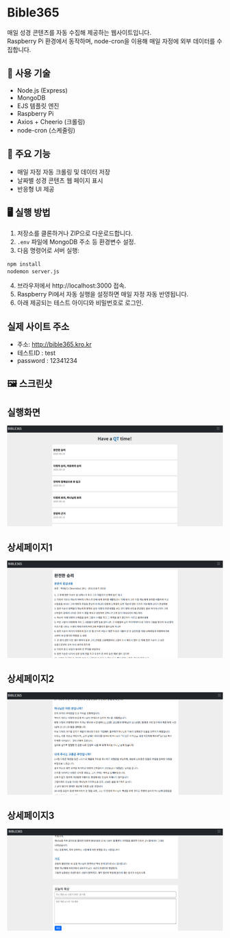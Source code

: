# Bible365

매일 성경 콘텐츠를 자동 수집해 제공하는 웹사이트입니다.  
Raspberry Pi 환경에서 동작하며, node-cron을 이용해 매일 자정에 외부 데이터를 수집합니다.

## 🔧 사용 기술

- Node.js (Express)
- MongoDB
- EJS 템플릿 엔진
- Raspberry Pi
- Axios + Cheerio (크롤링)
- node-cron (스케줄링)

## 📌 주요 기능

- 매일 자정 자동 크롤링 및 데이터 저장
- 날짜별 성경 콘텐츠 웹 페이지 표시
- 반응형 UI 제공

## 🖥️ 실행 방법

1. 저장소를 클론하거나 ZIP으로 다운로드합니다.
2. `.env` 파일에 MongoDB 주소 등 환경변수 설정.
3. 다음 명령어로 서버 실행:

```bash
npm install
nodemon server.js
```
4. 브라우저에서 http://localhost:3000 접속.
5. Raspberry Pi에서 자동 실행을 설정하면 매일 자정 자동 반영됩니다.
6. 아래 제공되는 테스트 아이디와 비밀번호로 로그인.

## 실제 사이트 주소
- 주소: http://bible365.kro.kr
- 테스트ID : test
- password : 12341234

## 🖼️ 스크린샷
## 실행화면
![화면 예시](screenshots/메인페이지.PNG)

## 상세페이지1
![화면 예시](screenshots/상세페이지1.PNG)

## 상세페이지2
![화면 예시](screenshots/상세페이지2.PNG)

## 상세페이지3
![화면 예시](screenshots/상세페이지3.PNG)
